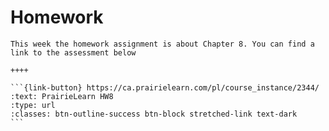 # Homework

````{panels}
This week the homework assignment is about Chapter 8. You can find a link to the assessment below

++++ 

```{link-button} https://ca.prairielearn.com/pl/course_instance/2344/
:text: PrairieLearn HW8
:type: url
:classes: btn-outline-success btn-block stretched-link text-dark
```
````